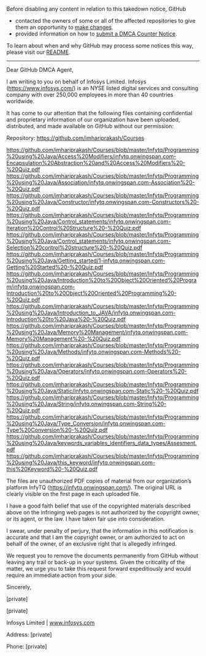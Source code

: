 Before disabling any content in relation to this takedown notice, GitHub
- contacted the owners of some or all of the affected repositories to give them an opportunity to [make changes](https://docs.github.com/en/github/site-policy/dmca-takedown-policy#a-how-does-this-actually-work).
- provided information on how to [submit a DMCA Counter Notice](https://docs.github.com/en/articles/guide-to-submitting-a-dmca-counter-notice).

To learn about when and why GitHub may process some notices this way, please visit our [README](https://github.com/github/dmca/blob/master/README.md#anatomy-of-a-takedown-notice).

---

Dear GitHub DMCA Agent,

 

I am writing to you on behalf of Infosys Limited. Infosys (https://www.infosys.com/) is an NYSE listed digital services and consulting company with over 250,000 employees in more than 40 countries worldwide.

 

It has come to our attention that the following files containing confidential and proprietary information of our organization have been uploaded, distributed, and made available on GitHub without our permission:

 

Repository: https://github.com/imhariprakash/Courses

 

https://github.com/imhariprakash/Courses/blob/master/Infytq/Programming%20using%20Java/Access%20Modifiers/infytq.onwingspan.com-Encapsulation%20Abstraction%20and%20Access%20Modifiers%20-%20Quiz.pdf
https://github.com/imhariprakash/Courses/blob/master/Infytq/Programming%20using%20Java/Association/infytq.onwingspan.com-Association%20-%20Quiz.pdf
https://github.com/imhariprakash/Courses/blob/master/Infytq/Programming%20using%20Java/Constructor/infytq.onwingspan.com-Constructors%20-%20Quiz.pdf
https://github.com/imhariprakash/Courses/blob/master/Infytq/Programming%20using%20Java/Control_statements/infytq.onwingspan.com-Iteration%20Control%20Structure%20-%20Quiz.pdf
https://github.com/imhariprakash/Courses/blob/master/Infytq/Programming%20using%20Java/Control_statements/infytq.onwingspan.com-Selection%20control%20structure%20-%20Quiz.pdf
https://github.com/imhariprakash/Courses/blob/master/Infytq/Programming%20using%20Java/Getting_started/1-infytq.onwingspan.com-Getting%20Started%20-%20Quiz.pdf
https://github.com/imhariprakash/Courses/blob/master/Infytq/Programming%20using%20Java/Introduction%20to%20Object%20Oriented%20Program/infytq.onwingspan.com-Introduction%20to%20Object%20Oriented%20Programming%20-%20Quiz.pdf
https://github.com/imhariprakash/Courses/blob/master/Infytq/Programming%20using%20Java/Introduction_to_JAVA/infytq.onwingspan.com-Introduction%20to%20Java%20-%20Quiz.pdf
https://github.com/imhariprakash/Courses/blob/master/Infytq/Programming%20using%20Java/Memory%20Management/infytq.onwingspan.com-Memory%20Management%20-%20Quiz.pdf
https://github.com/imhariprakash/Courses/blob/master/Infytq/Programming%20using%20Java/Methods/infytq.onwingspan.com-Methods%20-%20Quiz.pdf
https://github.com/imhariprakash/Courses/blob/master/Infytq/Programming%20using%20Java/Operators/infytq.onwingspan.com-Operators%20-%20Quiz.pdf
https://github.com/imhariprakash/Courses/blob/master/Infytq/Programming%20using%20Java/Static/infytq.onwingspan.com-Static%20-%20Quiz.pdf
https://github.com/imhariprakash/Courses/blob/master/Infytq/Programming%20using%20Java/String/infytq.onwingspan.com-String%20-%20Quiz.pdf
https://github.com/imhariprakash/Courses/blob/master/Infytq/Programming%20using%20Java/Type_Conversion/infytq.onwingspan.com-Type%20Conversion%20-%20Quiz.pdf
https://github.com/imhariprakash/Courses/blob/master/Infytq/Programming%20using%20Java/keywords_variables_identifiers_data_types/Assesment.pdf
https://github.com/imhariprakash/Courses/blob/master/Infytq/Programming%20using%20Java/this_keyword/infytq.onwingspan.com-this%20Keyword%20-%20Quiz.pdf
 

The files are unauthorized PDF copies of material from our organization’s platform InfyTQ (https://infytq.onwingspan.com/). The original URL is clearly visible on the first page in each uploaded file.

 

I have a good faith belief that use of the copyrighted materials described above on the infringing web pages is not authorized by the copyright owner, or its agent, or the law. I have taken fair use into consideration.

 

I swear, under penalty of perjury, that the information in this notification is accurate and that I am the copyright owner, or am authorized to act on behalf of the owner, of an exclusive right that is allegedly infringed.

 

We request you to remove the documents permanently from GitHub without leaving any trail or back-up in your systems. Given the criticality of the matter, we urge you to take this request forward expeditiously and would require an immediate action from your side.

 

Sincerely,

 

[private]

[private]

Infosys Limited | www.infosys.com

 

Address: [private]

Phone: [private]
